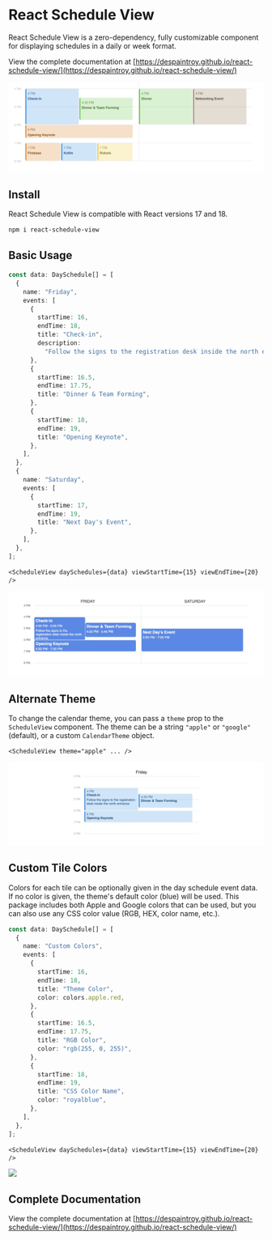 # React Schedule View

React Schedule View is a zero-dependency, fully customizable component for displaying schedules in a daily or week format.

View the complete documentation at [https://despaintroy.github.io/react-schedule-view/](https://despaintroy.github.io/react-schedule-view/)

![](./docs/_media/screenshot.jpg)

## Install

React Schedule View is compatible with React versions 17 and 18.

```bash
npm i react-schedule-view
```

## Basic Usage

```typescript
const data: DaySchedule[] = [
  {
    name: "Friday",
    events: [
      {
        startTime: 16,
        endTime: 18,
        title: "Check-in",
        description:
          "Follow the signs to the registration desk inside the north entrance",
      },
      {
        startTime: 16.5,
        endTime: 17.75,
        title: "Dinner & Team Forming",
      },
      {
        startTime: 18,
        endTime: 19,
        title: "Opening Keynote",
      },
    ],
  },
  {
    name: "Saturday",
    events: [
      {
        startTime: 17,
        endTime: 19,
        title: "Next Day's Event",
      },
    ],
  },
];
```

```tsx
<ScheduleView daySchedules={data} viewStartTime={15} viewEndTime={20} />
```

![](./docs/_media/example-usage.jpg)

## Alternate Theme

To change the calendar theme, you can pass a `theme` prop to the `ScheduleView` component. The theme can be a string `"apple"` or `"google"` (default), or a custom `CalendarTheme` object.

```tsx
<ScheduleView theme="apple" ... />
```

![](./docs/_media/example-usage-apple.jpg)

## Custom Tile Colors

Colors for each tile can be optionally given in the day schedule event data. If no color is given, the theme's default color (blue) will be used. This package includes both Apple and Google colors that can be used, but you can also use any CSS color value (RGB, HEX, color name, etc.).

```typescript
const data: DaySchedule[] = [
  {
    name: "Custom Colors",
    events: [
      {
        startTime: 16,
        endTime: 18,
        title: "Theme Color",
        color: colors.apple.red,
      },
      {
        startTime: 16.5,
        endTime: 17.75,
        title: "RGB Color",
        color: "rgb(255, 0, 255)",
      },
      {
        startTime: 18,
        endTime: 19,
        title: "CSS Color Name",
        color: "royalblue",
      },
    ],
  },
];
```

```tsx
<ScheduleView daySchedules={data} viewStartTime={15} viewEndTime={20} />
```

![](./_media/example-usage-color.jpg)

## Complete Documentation

View the complete documentation at [https://despaintroy.github.io/react-schedule-view/](https://despaintroy.github.io/react-schedule-view/)
